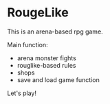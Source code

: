 # RougeLike

This is an arena-based rpg game.

Main function:
- arena monster fights
- rouglike-based rules
- shops
- save and load game function

Let's play!
